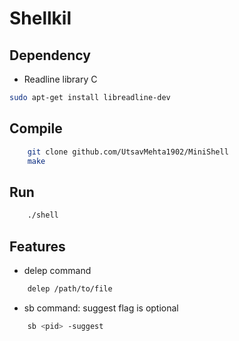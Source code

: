 # Shellkil 
## Dependency
- Readline library C
```bash
sudo apt-get install libreadline-dev
```
## Compile
```bash
    git clone github.com/UtsavMehta1902/MiniShell
    make
```
## Run
```bash
    ./shell
```
## Features
- delep command
```bash
    delep /path/to/file
```
- sb command: suggest flag is optional
```bash
    sb <pid> -suggest 
```

